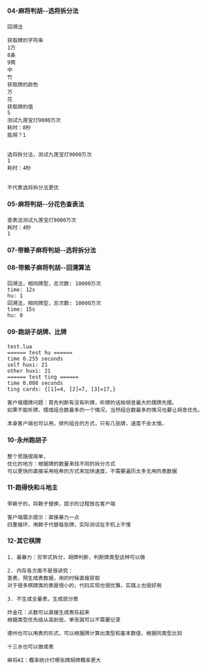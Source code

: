 

#### 04-麻将判胡--选将拆分法

```
回溯法

获取牌的字符串
1万
8条
9筒
中
竹
获取牌的颜色
万
花
获取牌的值
5
测试九莲宝灯9000万次
耗时：8秒
能胡？1


选将拆分法，测试九莲宝灯9000万次
1
耗时：4秒


不代表选将拆分法更优
```

#### 05-麻将判胡--分花色查表法

```
查表法测试九莲宝灯9000万次
耗时：4秒
1
```

#### 07-带赖子麻将判胡--选将拆分法

#### 08-带赖子麻将判胡--回溯算法

```
回溯法，相同牌型，总次数: 10000万次
time: 12s
hu: 1
回溯法，相同牌型，总次数: 10000万次
time: 15s
hu: 0
```

#### 09-跑胡子胡牌、比牌

```
test.lua
====== test hu ======
time 0.255 seconds
self huxi: 21
other huxi: 21
====== test ting ======
time 0.008 seconds
ting cards: {[1]=4, [2]=7, [3]=17,}
```

```
客户端摆牌问题：首先判断有没有听牌，听牌的话按胡息最大的摆牌先摆。
如果不能听牌，摆成组合数最多的一个情况，当然组合数最多的情况也要让胡息优先。

本身客户端也可以用，排列组合的方式，只有几张牌，速度不会太慢。
```

#### 10-永州跑胡子

```
整个思路很简单，
优化的地方：根据牌的数量来找不同的拆分方式
可以更快的直接采用哈希的方式来加快速度，不需要遍历太多无用的表数据
```

#### 11-跑得快和斗地主

```
带赖子的，将赖子替换，提示的过程放在客户端

客户端展示提示：直接暴力一点
四重循环，用赖子代替每张牌，实际测试在手机上不慢
```

#### 12-其它棋牌

```
1. 最暴力：穷举式拆分，胡牌判断，判断牌类型这种可以做

2. 内存各方面不是很讲究：
查表，预生成表数据，用的时候直接获取
对于很多棋牌类的表是很小的，代码实现也很优雅，实践上也很好用

3. 不生成全量表，生成部分表

炸金花：点数可以直接生成表存起来
根据类型优先级从高到低，单张就可以不需要记录

德州也可以用表的形式，可以根据牌计算出类型和基本数值，根据同类型比较

十三水也可以做成表

麻将AI：概率统计打哪张牌胡牌概率更大
```
